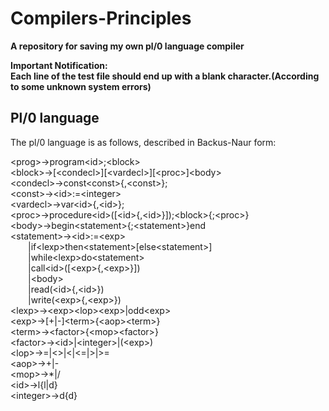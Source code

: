 # Compilers-Principles
**A repository for saving my own pl/0 language compiler**

**Important Notification:**<br>
**Each line of the test file should end up with a blank character.(According to some unknown system errors)**<br>

## Pl/0 language
The pl/0 language is as follows, described in Backus-Naur form:

&lt;prog&gt;->program&lt;id&gt;;&lt;block&gt;<br>
&lt;block&gt;->[&lt;condecl&gt;][&lt;vardecl&gt;][&lt;proc&gt;]&lt;body&gt;<br>
&lt;condecl&gt;->const&lt;const&gt;{,&lt;const&gt;};<br>
&lt;const&gt;->&lt;id&gt;:=&lt;integer&gt;<br>
&lt;vardecl&gt;->var&lt;id&gt;{,&lt;id&gt;};<br>
&lt;proc&gt;->procedure&lt;id&gt;([&lt;id&gt;{,&lt;id&gt;}]);&lt;block&gt;{;&lt;proc&gt;}<br>
&lt;body&gt;->begin&lt;statement&gt;{;&lt;statement&gt;}end<br>
&lt;statement&gt;->&lt;id&gt;:=&lt;exp&gt;<br>
&emsp;&emsp;|if&lt;lexp&gt;then&lt;statement&gt;[else&lt;statement&gt;]<br>
&emsp;&emsp;|while&lt;lexp&gt;do&lt;statement&gt;<br>
&emsp;&emsp;|call&lt;id&gt;([&lt;exp&gt;{,&lt;exp&gt;}])<br>
&emsp;&emsp;|&lt;body&gt;<br>
&emsp;&emsp;|read(&lt;id&gt;{,&lt;id&gt;})<br>
&emsp;&emsp;|write(&lt;exp&gt;{,&lt;exp&gt;})<br>
&lt;lexp&gt;->&lt;exp&gt;&lt;lop&gt;&lt;exp&gt;|odd&lt;exp&gt;<br>
&lt;exp&gt;->[+|-]&lt;term&gt;{&lt;aop&gt;&lt;term&gt;}<br>
&lt;term&gt;->&lt;factor&gt;{&lt;mop&gt;&lt;factor&gt;}<br>
&lt;factor&gt;->&lt;id&gt;|&lt;integer&gt;|(&lt;exp&gt;)<br>
&lt;lop&gt;->=|&lt;&gt;|&lt;|&lt;=|&gt;|&gt;=<br>
&lt;aop&gt;->+|-<br>
&lt;mop&gt;->*|/<br>
&lt;id&gt;->l{l|d}<br>
&lt;integer&gt;->d{d}<br>
